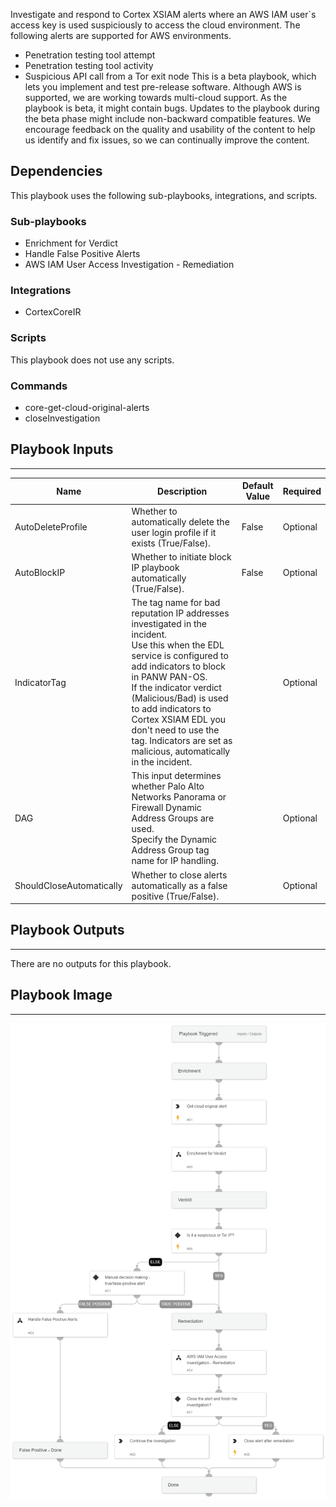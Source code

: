 Investigate and respond to Cortex XSIAM alerts where an AWS IAM user`s access key is used suspiciously to access the cloud environment. 
The following alerts are supported for AWS environments.
- Penetration testing tool attempt
- Penetration testing tool activity
- Suspicious API call from a Tor exit node
 This is a beta playbook, which lets you implement and test pre-release software. Although AWS is supported, we are working towards multi-cloud support. As the playbook is beta, it might contain bugs. Updates to the playbook during the beta phase might include non-backward compatible features. We encourage feedback on the quality and usability of the content to help us identify and fix issues, so we can continually improve the content.


## Dependencies
This playbook uses the following sub-playbooks, integrations, and scripts.

### Sub-playbooks
* Enrichment for Verdict
* Handle False Positive Alerts
* AWS IAM User Access Investigation - Remediation

### Integrations
* CortexCoreIR

### Scripts
This playbook does not use any scripts.

### Commands
* core-get-cloud-original-alerts
* closeInvestigation

## Playbook Inputs
---

| **Name** | **Description** | **Default Value** | **Required** |
| --- | --- | --- | --- |
| AutoDeleteProfile | Whether to automatically delete the user login profile if it exists \(True/False\). | False | Optional |
| AutoBlockIP | Whether to initiate block IP playbook automatically \(True/False\).  | False | Optional |
| IndicatorTag | The tag name for bad reputation IP addresses investigated in the incident.<br/>Use this when the EDL service is configured to add indicators to block in PANW PAN-OS.<br/>If the indicator verdict \(Malicious/Bad\) is used to add indicators to Cortex XSIAM EDL you don't need to use the tag. Indicators are set as malicious, automatically in the incident. |  | Optional |
| DAG | This input determines whether Palo Alto Networks Panorama or Firewall Dynamic Address Groups are used.<br/>Specify the Dynamic Address Group tag name for IP handling. |  | Optional |
| ShouldCloseAutomatically | Whether to close alerts automatically as a false positive \(True/False\). |  | Optional |

## Playbook Outputs
---
There are no outputs for this playbook.

## Playbook Image
---
![AWS IAM User Access Investigation](../doc_files/AWS_IAM_User_Access_Investigation.png)